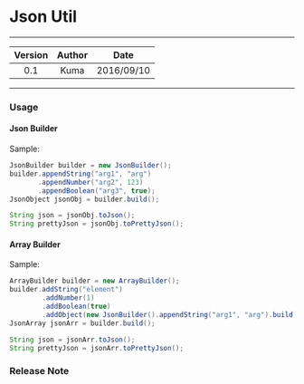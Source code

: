 # Json Util

---

| Version | Author | Date       |
|:-------:|:------:|:----------:|
| 0.1     | Kuma   | 2016/09/10 |

---

### Usage

#### Json Builder

Sample:

```java
JsonBuilder builder = new JsonBuilder();
builder.appendString("arg1", "arg")
       .appendNumber("arg2", 123)
       .appendBoolean("arg3", true);
JsonObject jsonObj = builder.build();

String json = jsonObj.toJson();
String prettyJson = jsonObj.toPrettyJson();
```

#### Array Builder

Sample:

```java
ArrayBuilder builder = new ArrayBuilder();
builder.addString("element")
		.addNumber(1)
		.addBoolean(true)
		.addObject(new JsonBuilder().appendString("arg1", "arg").build());
JsonArray jsonArr = builder.build();

String json = jsonArr.toJson();
String prettyJson = jsonArr.toPrettyJson();
```

### Release Note